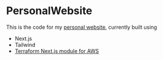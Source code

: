 # PersonalWebsite
This is the code for my [personal website](https://walt.dev), currently built using
- Next.js
- Tailwind
- [Terraform Next.js module for AWS](https://github.com/milliHQ/terraform-aws-next-js)

